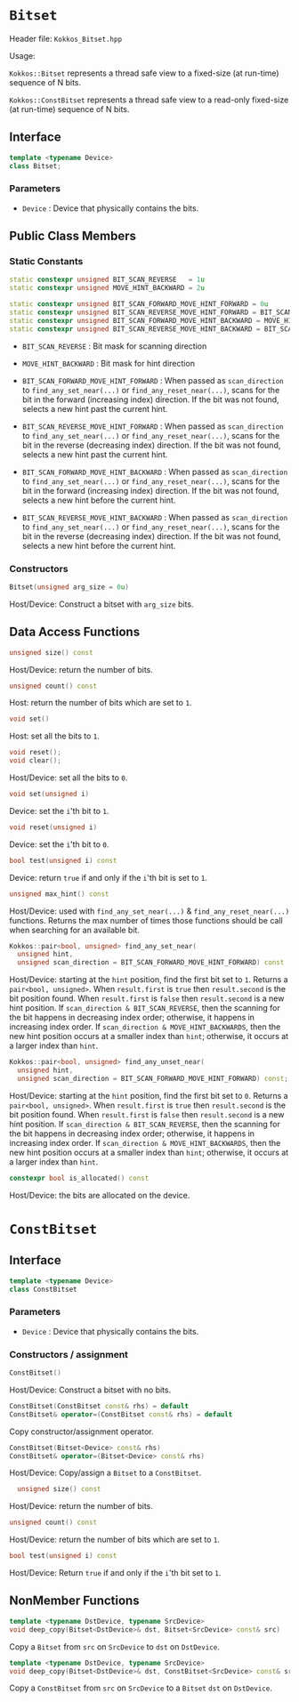 # `Bitset`

Header file: `Kokkos_Bitset.hpp`

Usage:

```Kokkos::Bitset``` represents a thread safe view to a fixed-size (at run-time) sequence of N bits.

```Kokkos::ConstBitset``` represents a thread safe view to a read-only fixed-size (at run-time) sequence of N bits.

## Interface

```c++
template <typename Device>
class Bitset;
```

### Parameters

   * ```Device``` : Device that physically contains the bits.

## Public Class Members

### Static Constants

```c++
static constexpr unsigned BIT_SCAN_REVERSE   = 1u
static constexpr unsigned MOVE_HINT_BACKWARD = 2u

static constexpr unsigned BIT_SCAN_FORWARD_MOVE_HINT_FORWARD = 0u
static constexpr unsigned BIT_SCAN_REVERSE_MOVE_HINT_FORWARD = BIT_SCAN_REVERSE
static constexpr unsigned BIT_SCAN_FORWARD_MOVE_HINT_BACKWARD = MOVE_HINT_BACKWARD
static constexpr unsigned BIT_SCAN_REVERSE_MOVE_HINT_BACKWARD = BIT_SCAN_REVERSE | MOVE_HINT_BACKWARD
```

* ```BIT_SCAN_REVERSE``` : Bit mask for scanning direction
* ```MOVE_HINT_BACKWARD``` : Bit mask for hint direction

* ```BIT_SCAN_FORWARD_MOVE_HINT_FORWARD``` : When passed as ```scan_direction``` to
                                             ```find_any_set_near(...)``` or ```find_any_reset_near(...)```,
                                             scans for the bit in the forward (increasing index) direction.
                                             If the bit was not found, selects a new hint past the current hint.
* ```BIT_SCAN_REVERSE_MOVE_HINT_FORWARD``` : When passed as ```scan_direction``` to
                                             ```find_any_set_near(...)``` or ```find_any_reset_near(...)```,
                                             scans for the bit in the reverse (decreasing index) direction.
                                             If the bit was not found, selects a new hint past the current hint.
* ```BIT_SCAN_FORWARD_MOVE_HINT_BACKWARD``` : When passed as ```scan_direction``` to
                                             ```find_any_set_near(...)``` or ```find_any_reset_near(...)```,
                                             scans for the bit in the forward (increasing index) direction.
                                             If the bit was not found, selects a new hint before the current hint.
* ```BIT_SCAN_REVERSE_MOVE_HINT_BACKWARD``` : When passed as ```scan_direction``` to
                                             ```find_any_set_near(...)``` or ```find_any_reset_near(...)```,
                                             scans for the bit in the reverse (decreasing index) direction.
                                             If the bit was not found, selects a new hint before the current hint.

### Constructors

```c++
Bitset(unsigned arg_size = 0u)
```
Host/Device: Construct a bitset with ```arg_size``` bits.

## Data Access Functions

```c++
unsigned size() const
```
  Host/Device: return the number of bits.

```c++
unsigned count() const
```
  Host: return the number of bits which are set to ```1```.

```c++
void set()
```
  Host: set all the bits to ```1```.

```c++
void reset();
void clear();
```
  Host/Device: set all the bits to ```0```.

```c++
void set(unsigned i)
```
  Device: set the ```i```'th bit to ```1```.

```c++
void reset(unsigned i)
```
  Device: set the ```i```'th bit to ```0```.

```c++
bool test(unsigned i) const
```
  Device: return ```true``` if and only if the ```i```'th bit is set to ```1```.

```c++
unsigned max_hint() const
```
  Host/Device: used with ```find_any_set_near(...)``` & ```find_any_reset_near(...)``` functions.
  Returns the max number of times those functions should be call
  when searching for an available bit.

```c++
Kokkos::pair<bool, unsigned> find_any_set_near(
  unsigned hint,
  unsigned scan_direction = BIT_SCAN_FORWARD_MOVE_HINT_FORWARD) const
```
  Host/Device: starting at the `hint` position,
               find the first bit set to ```1```.
  Returns a ```pair<bool, unsigned>```.  When ```result.first``` is ```true``` then
  ```result.second``` is the bit position found.  When ```result.first``` is ```false``` then
  ```result.second``` is a new hint position.
  If ```scan_direction & BIT_SCAN_REVERSE```, then the scanning for the bit happens in decreasing index order;
  otherwise, it happens in increasing index order.
  If ```scan_direction & MOVE_HINT_BACKWARDS```, then the new hint position occurs at a smaller index than ```hint```;
  otherwise, it occurs at a larger index than ```hint```.

```c++
Kokkos::pair<bool, unsigned> find_any_unset_near(
  unsigned hint,
  unsigned scan_direction = BIT_SCAN_FORWARD_MOVE_HINT_FORWARD) const;
```
  Host/Device: starting at the `hint` position,
               find the first bit set to ```0```.
  Returns a ```pair<bool, unsigned>```.   When ```result.first``` is ```true``` then
  ```result.second``` is the bit position found. When ```result.first``` is ```false``` then
  ```result.second``` is a new hint position.
  If ```scan_direction & BIT_SCAN_REVERSE```, then the scanning for the bit happens in decreasing index order;
  otherwise, it happens in increasing index order.
  If ```scan_direction & MOVE_HINT_BACKWARDS```, then the new hint position occurs at a smaller index than ```hint```;
  otherwise, it occurs at a larger index than ```hint```.

```c++
constexpr bool is_allocated() const
```
  Host/Device: the bits are allocated on the device.

# `ConstBitset`

## Interface

```c++
template <typename Device>
class ConstBitset
```

### Parameters

 * ```Device``` : Device that physically contains the bits.

### Constructors / assignment

```c++
ConstBitset()
```
  Host/Device: Construct a bitset with no bits.

```c++
ConstBitset(ConstBitset const& rhs) = default
ConstBitset& operator=(ConstBitset const& rhs) = default
```
  Copy constructor/assignment operator.

```c++
ConstBitset(Bitset<Device> const& rhs)
ConstBitset& operator=(Bitset<Device> const& rhs)
```
  Host/Device: Copy/assign a ```Bitset``` to a ```ConstBitset```.

```c++
  unsigned size() const
```
  Host/Device: return the number of bits.

```c++
unsigned count() const
```
   Host/Device: return the number of bits which are set to ```1```.

```c++
bool test(unsigned i) const
```
  Host/Device: Return ```true``` if and only if the ```i```'th bit set to ```1```.


## NonMember Functions

```c++
template <typename DstDevice, typename SrcDevice>
void deep_copy(Bitset<DstDevice>& dst, Bitset<SrcDevice> const& src)
```
Copy a ```Bitset``` from ```src``` on ```SrcDevice``` to ```dst``` on ```DstDevice```.

```c++
template <typename DstDevice, typename SrcDevice>
void deep_copy(Bitset<DstDevice>& dst, ConstBitset<SrcDevice> const& src)
```
Copy a ```ConstBitset``` from ```src``` on ```SrcDevice``` to a ```Bitset``` ```dst``` on ```DstDevice```.
